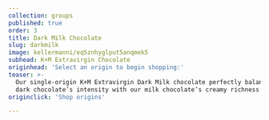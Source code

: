 ```yaml
---
collection: groups
published: true
order: 3
title: Dark Milk Chocolate
slug: darkmilk
image: kellermanni/eq5znhyglput5anqmek5
subhead: K+M Extravirgin Chocolate
originhead: 'Select an origin to begin shopping:'
teaser: >-
  Our single-origin K+M Extravirgin Dark Milk chocolate perfectly balances our
  dark chocolate’s intensity with our milk chocolate’s creamy richness.
originclick: 'Shop origins'

---
```

